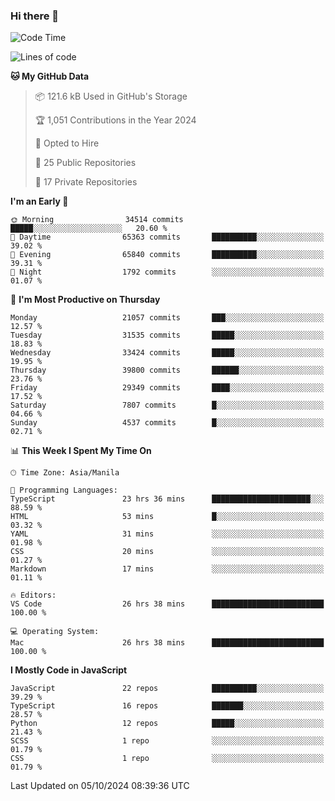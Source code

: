 ### Hi there 👋

<!--START_SECTION:waka-->
![Code Time](http://img.shields.io/badge/Code%20Time-1%2C147%20hrs%2045%20mins-blue)

![Lines of code](https://img.shields.io/badge/From%20Hello%20World%20I%27ve%20Written-67.1%20million%20lines%20of%20code-blue)

**🐱 My GitHub Data** 

> 📦 121.6 kB Used in GitHub's Storage 
 > 
> 🏆 1,051 Contributions in the Year 2024
 > 
> 💼 Opted to Hire
 > 
> 📜 25 Public Repositories 
 > 
> 🔑 17 Private Repositories 
 > 
**I'm an Early 🐤** 

```text
🌞 Morning                34514 commits       █████░░░░░░░░░░░░░░░░░░░░   20.60 % 
🌆 Daytime                65363 commits       ██████████░░░░░░░░░░░░░░░   39.02 % 
🌃 Evening                65840 commits       ██████████░░░░░░░░░░░░░░░   39.31 % 
🌙 Night                  1792 commits        ░░░░░░░░░░░░░░░░░░░░░░░░░   01.07 % 
```
📅 **I'm Most Productive on Thursday** 

```text
Monday                   21057 commits       ███░░░░░░░░░░░░░░░░░░░░░░   12.57 % 
Tuesday                  31535 commits       █████░░░░░░░░░░░░░░░░░░░░   18.83 % 
Wednesday                33424 commits       █████░░░░░░░░░░░░░░░░░░░░   19.95 % 
Thursday                 39800 commits       ██████░░░░░░░░░░░░░░░░░░░   23.76 % 
Friday                   29349 commits       ████░░░░░░░░░░░░░░░░░░░░░   17.52 % 
Saturday                 7807 commits        █░░░░░░░░░░░░░░░░░░░░░░░░   04.66 % 
Sunday                   4537 commits        █░░░░░░░░░░░░░░░░░░░░░░░░   02.71 % 
```


📊 **This Week I Spent My Time On** 

```text
🕑︎ Time Zone: Asia/Manila

💬 Programming Languages: 
TypeScript               23 hrs 36 mins      ██████████████████████░░░   88.59 % 
HTML                     53 mins             █░░░░░░░░░░░░░░░░░░░░░░░░   03.32 % 
YAML                     31 mins             ░░░░░░░░░░░░░░░░░░░░░░░░░   01.98 % 
CSS                      20 mins             ░░░░░░░░░░░░░░░░░░░░░░░░░   01.27 % 
Markdown                 17 mins             ░░░░░░░░░░░░░░░░░░░░░░░░░   01.11 % 

🔥 Editors: 
VS Code                  26 hrs 38 mins      █████████████████████████   100.00 % 

💻 Operating System: 
Mac                      26 hrs 38 mins      █████████████████████████   100.00 % 
```

**I Mostly Code in JavaScript** 

```text
JavaScript               22 repos            ██████████░░░░░░░░░░░░░░░   39.29 % 
TypeScript               16 repos            ███████░░░░░░░░░░░░░░░░░░   28.57 % 
Python                   12 repos            █████░░░░░░░░░░░░░░░░░░░░   21.43 % 
SCSS                     1 repo              ░░░░░░░░░░░░░░░░░░░░░░░░░   01.79 % 
CSS                      1 repo              ░░░░░░░░░░░░░░░░░░░░░░░░░   01.79 % 
```




 Last Updated on 05/10/2024 08:39:36 UTC
<!--END_SECTION:waka-->
